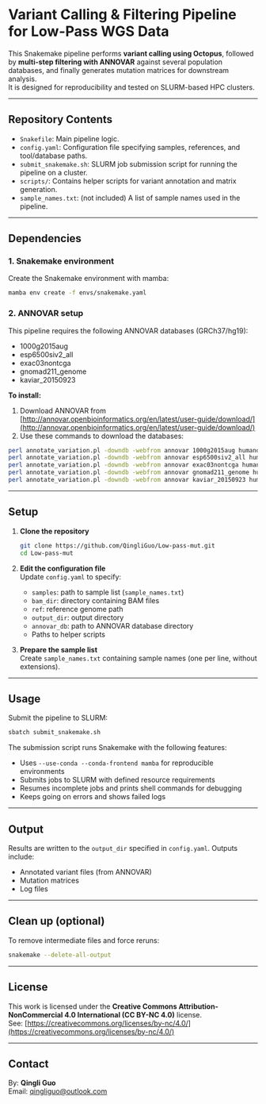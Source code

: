 # Variant Calling & Filtering Pipeline for Low-Pass WGS Data

This Snakemake pipeline performs **variant calling using Octopus**, followed by **multi-step filtering with ANNOVAR** against several population databases, and finally generates mutation matrices for downstream analysis.  
It is designed for reproducibility and tested on SLURM-based HPC clusters.

---

## Repository Contents

- `Snakefile`: Main pipeline logic.
- `config.yaml`: Configuration file specifying samples, references, and tool/database paths.
- `submit_snakemake.sh`: SLURM job submission script for running the pipeline on a cluster.
- `scripts/`: Contains helper scripts for variant annotation and matrix generation.
- `sample_names.txt`: (not included) A list of sample names used in the pipeline.

---

## Dependencies

### 1. Snakemake environment
Create the Snakemake environment with mamba:
```bash
mamba env create -f envs/snakemake.yaml
```

### 2. ANNOVAR setup
This pipeline requires the following ANNOVAR databases (GRCh37/hg19):

- 1000g2015aug
- esp6500siv2_all
- exac03nontcga
- gnomad211_genome
- kaviar_20150923

**To install:**
1. Download ANNOVAR from [http://annovar.openbioinformatics.org/en/latest/user-guide/download/](http://annovar.openbioinformatics.org/en/latest/user-guide/download/)
2. Use these commands to download the databases:
```bash
perl annotate_variation.pl -downdb -webfrom annovar 1000g2015aug humandb/
perl annotate_variation.pl -downdb -webfrom annovar esp6500siv2_all humandb/
perl annotate_variation.pl -downdb -webfrom annovar exac03nontcga humandb/
perl annotate_variation.pl -downdb -webfrom annovar gnomad211_genome humandb/
perl annotate_variation.pl -downdb -webfrom annovar kaviar_20150923 humandb/
```

---

## Setup

1. **Clone the repository**
   ```bash
   git clone https://github.com/QingliGuo/Low-pass-mut.git
   cd Low-pass-mut
   ```

2. **Edit the configuration file**  
   Update `config.yaml` to specify:
   - `samples`: path to sample list (`sample_names.txt`)
   - `bam_dir`: directory containing BAM files
   - `ref`: reference genome path
   - `output_dir`: output directory
   - `annovar_db`: path to ANNOVAR database directory
   - Paths to helper scripts

3. **Prepare the sample list**  
   Create `sample_names.txt` containing sample names (one per line, without extensions).

---

## Usage

Submit the pipeline to SLURM:
```bash
sbatch submit_snakemake.sh
```

The submission script runs Snakemake with the following features:
- Uses `--use-conda --conda-frontend mamba` for reproducible environments
- Submits jobs to SLURM with defined resource requirements
- Resumes incomplete jobs and prints shell commands for debugging
- Keeps going on errors and shows failed logs

---

## Output

Results are written to the `output_dir` specified in `config.yaml`. Outputs include:
- Annotated variant files (from ANNOVAR)
- Mutation matrices
- Log files

---

## Clean up (optional)

To remove intermediate files and force reruns:
```bash
snakemake --delete-all-output
```

---

## License

This work is licensed under the **Creative Commons Attribution-NonCommercial 4.0 International (CC BY-NC 4.0)** license.  
See: [https://creativecommons.org/licenses/by-nc/4.0/](https://creativecommons.org/licenses/by-nc/4.0/)

---

## Contact

By: **Qingli Guo**  
Email: qingliguo@outlook.com

